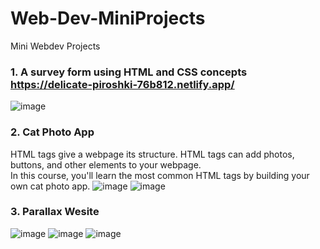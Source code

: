 # Web-Dev-MiniProjects
Mini Webdev Projects

### 1. A survey form using HTML and CSS concepts https://delicate-piroshki-76b812.netlify.app/
![image](https://github.com/Karrmanbhatia/Web-Dev-MiniProjects/assets/77549255/dad799c2-8205-4290-84f0-3a99f82fa2cb)
### 2. Cat Photo App<br>
HTML tags give a webpage its structure. HTML tags can add photos, buttons, and other elements to your webpage.
<br>In this course, you'll learn the most common HTML tags by building your own cat photo app.
![image](https://github.com/Karrmanbhatia/Web-Dev-MiniProjects/assets/77549255/83537264-61f5-4268-a6df-9b9697416805) 
![image](https://github.com/Karrmanbhatia/Web-Dev-MiniProjects/assets/77549255/615f8f6e-8c9b-4873-b637-3eddbddd7258)
### 3. Parallax Wesite
![image](https://github.com/Karrmanbhatia/Web-Dev-MiniProjects/assets/77549255/475d27b7-deb5-4dcb-bca9-a5badab69aae)
![image](https://github.com/Karrmanbhatia/Web-Dev-MiniProjects/assets/77549255/fbd3ce90-ae7b-4a1b-8194-5835aeb34e68)
![image](https://github.com/Karrmanbhatia/Web-Dev-MiniProjects/assets/77549255/13bb4f7f-73c8-4695-84e1-476431b594f9)






